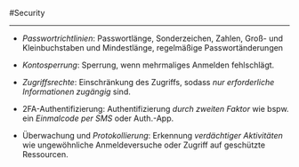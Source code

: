 #Security
***
- *Passwortrichtlinien*: Passwortlänge, Sonderzeichen, Zahlen, Groß- und Kleinbuchstaben und Mindestlänge, regelmäßige Passwortänderungen
- *Kontosperrung*: Sperrung, wenn mehrmaliges Anmelden fehlschlägt.
- *Zugriffsrechte*: Einschränkung des Zugriffs, sodass *nur erforderliche Informationen zugängig* sind.
- 2FA-Authentifizierung: Authentifizierung _durch zweiten Faktor_ wie bspw. ein _Einmalcode per SMS_ oder Auth.-App.

- Überwachung und *Protokollierung*: Erkennung *verdächtiger Aktivitäten* wie ungewöhnliche Anmeldeversuche oder Zugriff auf geschützte Ressourcen.